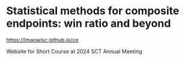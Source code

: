 # Statistical methods for composite endpoints: win ratio and beyond
https://lmaowisc.github.io/ce

Website for Short Course at 2024 SCT Annual Meeting

